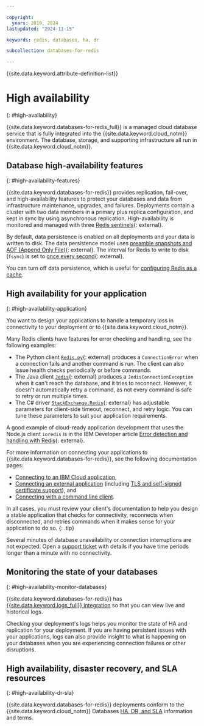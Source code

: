 ```yaml
---

copyright:
  years: 2019, 2024
lastupdated: "2024-11-15"

keywords: redis, databases, ha, dr

subcollection: databases-for-redis

---
```


{{site.data.keyword.attribute-definition-list}}

# High availability
{: #high-availability}

{{site.data.keyword.databases-for-redis_full}} is a managed cloud database service that is fully integrated into the {{site.data.keyword.cloud_notm}} environment. The database, storage, and supporting infrastructure all run in {{site.data.keyword.cloud_notm}}.

## Database high-availability features
{: #high-availability-features}

{{site.data.keyword.databases-for-redis}} provides replication, fail-over, and high-availability features to protect your databases and data from infrastructure maintenance, upgrades, and failures. Deployments contain a cluster with two data members in a primary plus replica configuration, and kept in sync by using asynchronous replication. High-availability is monitored and managed with three [Redis sentinels](https://redis.io/topics/sentinel){: external}.

By default, data persistence is enabled on all deployments and your data is written to disk. The data persistence model uses [preamble snapshots and AOF (Append Only File)](https://redis.io/topics/persistence){: external}. The interval for Redis to write to disk (`fsync`) is set to [once every second](https://redis.io/topics/persistence#how-durable-is-the-append-only-file){: external}.

You can turn off data persistence, which is useful for [configuring Redis as a cache](/docs/databases-for-redis?topic=databases-for-redis-redis-cache).

## High availability for your application
{: #high-availability-application}

You want to design your applications to handle a temporary loss in connectivity to your deployment or to {{site.data.keyword.cloud_notm}}.

Many Redis clients have features for error checking and handling, see the following examples:

- The Python client [`Redis.py`](https://github.com/andymccurdy/redis-py#connections){: external} produces a `ConnectionError` when a connection fails and another command is run. The client can also issue health checks periodically or before commands.
- The Java client [`Jedis`](https://github.com/xetorthio/jedis/wiki){: external} produces a `JedisConnectionException` when it can't reach the database, and it tries to reconnect. However, it doesn't automatically retry a command, as not every command is safe to retry or run multiple times.
- The C# driver [`StackExchange.Redis`](https://stackexchange.github.io/StackExchange.Redis/Configuration#configuration-options){: external} has adjustable parameters for client-side timeout, reconnect, and retry logic. You can tune these parameters to suit your application requirements.

A good example of cloud-ready application development that uses the Node.js client `ioredis` is in the IBM Developer article [Error detection and handling with Redis](https://developer.ibm.com/articles/error-detection-and-handling-with-redis/){: external}.

For more information on connecting your applications to {{site.data.keyword.databases-for-redis}}, see the following documentation pages:

- [Connecting to an IBM Cloud application](/docs/databases-for-redis?topic=databases-for-redis-ibmcloud-app),
- [Connecting an external application](/docs/databases-for-redis?topic=databases-for-redis-external-app) (including [TLS and self-signed certificate support](/docs/databases-for-redis?topic=databases-for-redis-external-app#tls-cert-support)), and
- [Connecting with a command line client](/docs/databases-for-redis?topic=databases-for-redis-connecting-cli-client).

In all cases, you must review your client's documentation to help you design a stable application that checks for connectivity, reconnects when disconnected, and retries commands when it makes sense for your application to do so.
{: .tip}

Several minutes of database unavailability or connection interruptions are not expected. Open a [support ticket](/docs/get-support?topic=get-support-using-avatar) with details if you have time periods longer than a minute with no connectivity.

## Monitoring the state of your databases
{: #high-availability-monitor-databases}

{{site.data.keyword.databases-for-redis}} has [{{site.data.keyword.logs_full}} integration](/docs/databases-for-redis?topic=databases-for-redis-logging) so that you can view live and historical logs.

Checking your deployment's logs helps you monitor the state of HA and replication for your deployment. If you are having persistent issues with your applications, logs can also provide insight to what is happening on your databases when you are experiencing connection failures or other disruptions.

## High availability, disaster recovery, and SLA resources
{: #high-availability-dr-sla}

{{site.data.keyword.databases-for-redis}} deployments conform to the {{site.data.keyword.cloud_notm}} Databases [HA, DR, and SLA](/docs/cloud-databases?topic=cloud-databases-ha-dr) information and terms.
